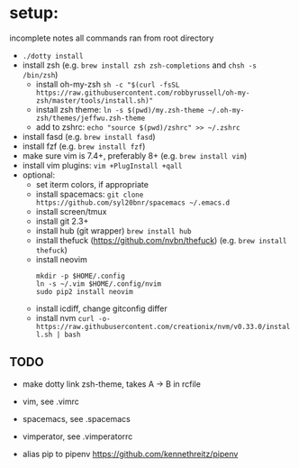 # setup:

incomplete notes
all commands ran from root directory

- `./dotty install`
- install zsh (e.g. `brew install zsh zsh-completions` and `chsh -s /bin/zsh`)
  - install oh-my-zsh
    `sh -c "$(curl -fsSL https://raw.githubusercontent.com/robbyrussell/oh-my-zsh/master/tools/install.sh)"`
  - install zsh theme:
    `ln -s $(pwd)/my.zsh-theme ~/.oh-my-zsh/themes/jeffwu.zsh-theme`
  - add to zshrc:
    `echo "source $(pwd)/zshrc" >> ~/.zshrc`
- install fasd (e.g. `brew install fasd`)
- install fzf (e.g. `brew install fzf`)
- make sure vim is 7.4+, preferably 8+ (e.g. `brew install vim`)
- install vim plugins: `vim +PlugInstall +qall`
- optional:
  - set iterm colors, if appropriate
  - install spacemacs:
    `git clone https://github.com/syl20bnr/spacemacs ~/.emacs.d`
  - install screen/tmux
  - install git 2.3+
  - install hub (git wrapper) `brew install hub`
  - install thefuck (https://github.com/nvbn/thefuck) (e.g. `brew install thefuck`)
  - install neovim
    ```
    mkdir -p $HOME/.config
    ln -s ~/.vim $HOME/.config/nvim
    sudo pip2 install neovim
    ```
  - install icdiff, change gitconfig differ
  - install nvm
    `curl -o- https://raw.githubusercontent.com/creationix/nvm/v0.33.0/install.sh | bash`

## TODO
  - make dotty link zsh-theme, takes A -> B in rcfile
  - vim, see .vimrc
  - spacemacs, see .spacemacs
  - vimperator, see .vimperatorrc

  - alias pip to pipenv
    https://github.com/kennethreitz/pipenv
